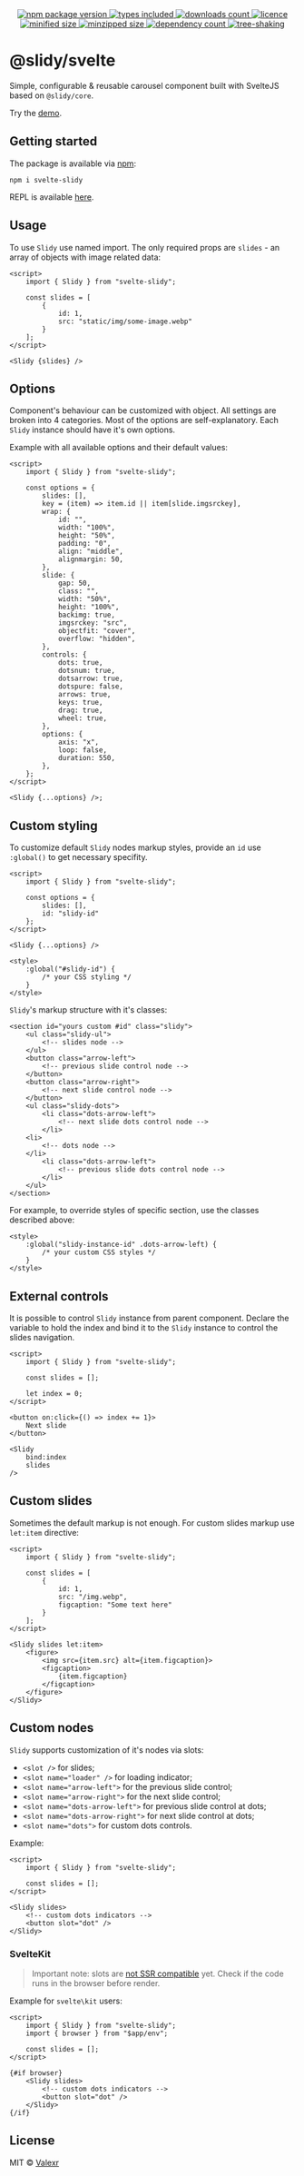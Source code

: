<div align="center">
    <a href="https://www.npmjs.com/package/svelte-slidy">
        <img alt="npm package version" src="https://badgen.net/npm/v/svelte-slidy" />
    </a>
    <a href="https://www.npmjs.com/package/svelte-slidy">
        <img alt="types included" src="https://badgen.net/npm/types/svelte-slidy" />
    </a>
    <a href="https://www.npmjs.com/package/svelte-slidy">
        <img alt="downloads count" src="https://badgen.net/npm/dt/svelte-slidy" />
    </a>
    <a href="https://www.npmjs.com/package/svelte-slidy">
        <img alt="licence" src="https://badgen.net/npm/license/svelte-slidy" />
    </a>
</div>

<div align="center">
    <a href="https://bundlephobia.com/package/svelte-slidy">
        <img alt="minified size" src="https://badgen.net/bundlephobia/min/svelte-slidy/" />
    </a>
    <a href="https://bundlephobia.com/package/svelte-slidy">
        <img alt="minzipped size" src="https://badgen.net/bundlephobia/minzip/svelte-slidy/" />
    </a>
    <a href="https://bundlephobia.com/package/svelte-slidy">
        <img alt="dependency count" src="https://badgen.net/bundlephobia/dependency-count/svelte-slidy/" />
    </a>
    <a href="https://bundlephobia.com/package/svelte-slidy">
        <img alt="tree-shaking" src="https://badgen.net/bundlephobia/tree-shaking/svelte-slidy/" />
    </a>
</div>

# @slidy/svelte

Simple, configurable & reusable carousel component built with SvelteJS based on `@slidy/core`.

Try the [demo](https://valexr.github.io/svelte-slidy/?target="_blank").

## Getting started

The package is available via [npm](https://www.npmjs.com/package/svelte-slidy):

```
npm i svelte-slidy
```

REPL is available
[here](https://svelte.dev/repl/63eabf4de9ef40108da038cf55cba8dd).

## Usage

To use `Slidy` use named import. The only required props are `slides` - an array
of objects with image related data:

```svelte
<script>
    import { Slidy } from "svelte-slidy";

    const slides = [
        {
            id: 1,
            src: "static/img/some-image.webp"
        }
    ];
</script>

<Slidy {slides} />
```

## Options

Component's behaviour can be customized with object. All settings are broken
into 4 categories. Most of the options are self-explanatory. Each `Slidy`
instance should have it's own options.

Example with all available options and their default values:

```svelte
<script>
    import { Slidy } from "svelte-slidy";

    const options = {
        slides: [],
        key = (item) => item.id || item[slide.imgsrckey],
        wrap: {
            id: "",
            width: "100%",
            height: "50%",
            padding: "0",
            align: "middle",
            alignmargin: 50,
        },
        slide: {
            gap: 50,
            class: "",
            width: "50%",
            height: "100%",
            backimg: true,
            imgsrckey: "src",
            objectfit: "cover",
            overflow: "hidden",
        },
        controls: {
            dots: true,
            dotsnum: true,
            dotsarrow: true,
            dotspure: false,
            arrows: true,
            keys: true,
            drag: true,
            wheel: true,
        },
        options: {
            axis: "x",
            loop: false,
            duration: 550,
        },
    };
</script>

<Slidy {...options} />;
```

## Custom styling

To customize default `Slidy` nodes markup styles, provide an `id` use
`:global()` to get necessary specifity.

```svelte
<script>
    import { Slidy } from "svelte-slidy";

    const options = {
        slides: [],
        id: "slidy-id"
    };
</script>

<Slidy {...options} />

<style>
    :global("#slidy-id") {
        /* your CSS styling */
    }
</style>
```

`Slidy`'s markup structure with it's classes:

```svelte
<section id="yours custom #id" class="slidy">
    <ul class="slidy-ul">
        <!-- slides node -->
    </ul>
    <button class="arrow-left">
        <!-- previous slide control node -->
    </button>
    <button class="arrow-right">
        <!-- next slide control node -->
    </button>
    <ul class="slidy-dots">
        <li class="dots-arrow-left">
            <!-- next slide dots control node -->
        </li>
    <li>
        <!-- dots node -->
    </li>
        <li class="dots-arrow-left">
            <!-- previous slide dots control node -->
        </li>
    </ul>
</section>
```

For example, to override styles of specific section, use the classes described
above:

```svelte
<style>
    :global("slidy-instance-id" .dots-arrow-left) {
        /* your custom CSS styles */
    }
</style>
```

## External controls

It is possible to control `Slidy` instance from parent component. Declare the
variable to hold the index and bind it to the `Slidy` instance to control the
slides navigation.

```svelte
<script>
    import { Slidy } from "svelte-slidy";

    const slides = [];

    let index = 0;
</script>

<button on:click={() => index += 1}>
    Next slide
</button>

<Slidy
    bind:index
    slides
/>
```

## Custom slides

Sometimes the default markup is not enough. For custom slides markup use
`let:item` directive:

```svelte
<script>
    import { Slidy } from "svelte-slidy";

    const slides = [
        {
            id: 1,
            src: "/img.webp",
            figcaption: "Some text here"
        }
    ];
</script>

<Slidy slides let:item>
    <figure>
        <img src={item.src} alt={item.figcaption}>
        <figcaption>
            {item.figcaption}
        </figcaption>
    </figure>
</Slidy>
```

## Custom nodes

`Slidy` supports customization of it's nodes via slots:

- `<slot />` for slides;
- `<slot name="loader" />` for loading indicator;
- `<slot name="arrow-left">` for the previous slide control;
- `<slot name="arrow-right">` for the next slide control;
- `<slot name="dots-arrow-left">` for previous slide control at dots;
- `<slot name="dots-arrow-right">` for next slide control at dots;
- `<slot name="dots">` for custom dots controls.

Example:

```svelte
<script>
    import { Slidy } from "svelte-slidy";

    const slides = [];
</script>

<Slidy slides>
    <!-- custom dots indicators -->
    <button slot="dot" />
</Slidy>
```
### SvelteKit
> Important note: slots are [not SSR compatible](https://github.com/Valexr/svelte-slidy/issues/21) yet.
> Check if the code runs in the browser before render.

Example for `svelte\kit` users:

```svelte
<script>
    import { Slidy } from "svelte-slidy";
    import { browser } from "$app/env";

    const slides = [];
</script>

{#if browser}
    <Slidy slides>
        <!-- custom dots indicators -->
        <button slot="dot" />
    </Slidy>
{/if}
```

## License

MIT &copy; [Valexr](https://github.com/Valexr)
